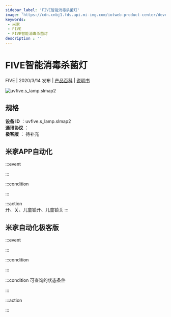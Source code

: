 ```yaml
---
sidebar_label: 'FIVE智能消毒杀菌灯'
image: 'https://cdn.cnbj1.fds.api.mi-img.com/iotweb-product-center/developer_1579004212647p2CW8Ibc.png?GalaxyAccessKeyId=AKVGLQWBOVIRQ3XLEW&Expires=9223372036854775807&Signature=DhEHMzJ2R8LnyPHECIK/g/A4ze4='
keywords: 
 - 米家
 - FIVE
 - FIVE智能消毒杀菌灯
description : ''
---
```

# FIVE智能消毒杀菌灯

FIVE | 2020/3/14 发布 | [产品百科](https://home.mi.com/webapp/content/baike/product/index.html?model=uvfive.s_lamp.slmap2/) | [说明书](https://home.mi.com/views/introduction.html?model=uvfive.s_lamp.slmap2&region=cn)

![uvfive.s_lamp.slmap2](https://cdn.cnbj1.fds.api.mi-img.com/iotweb-product-center/developer_1579004212647p2CW8Ibc.png?GalaxyAccessKeyId=AKVGLQWBOVIRQ3XLEW&Expires=9223372036854775807&Signature=DhEHMzJ2R8LnyPHECIK/g/A4ze4=)

## 规格  
> 
**设备 ID** ：uvfive.s_lamp.slmap2  
**通讯协议** ：  
**极客版**  ： 待补充 


## 米家APP自动化  

:::event  

:::

:::condition  

:::

:::action   
开、关、儿童锁开、儿童锁关
:::

## 米家自动化极客版  

:::event  

:::

:::condition  

:::

:::condition 可查询的状态条件  

:::

:::action  

:::

        
